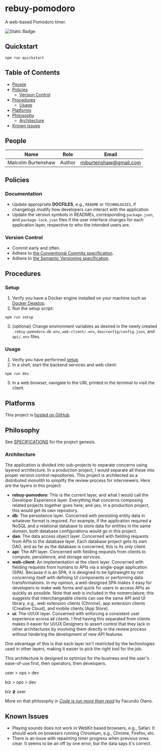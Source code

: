 # rebuy-pomodoro

A web-based Pomodoro timer.

![Static Badge](https://img.shields.io/badge/version-3.1.0-aa3288?labelColor=3754d5)

## Quickstart

```shell
npm run quickstart
```

## Table of Contents

- [People](#principals)
- [Policies](#policies)
  - [Version Control](#version-control)
- [Procedures](#procedures)
  - [Usage](#usage)
- [Platforms](#platforms)
- [Philosophy](#philosophy)
  - [Architecture](#architecture)
- [Known Issues](#known-issues)

## People

| Name               | Role   | Email                  |
| ------------------ | ------ | ---------------------- |
| Malcolm Burtenshaw | Author | mjburtenshaw@gmail.com |

## Policies

### Documentation

- Update appropriate **DOCFILES**, e.g., `README` or `TECHNOLOGIES`, if changelogs modify how developers can interact with the application
- Update the version symbols in READMEs, corresponding `package.json`, and `package-lock.json` files if the user interface changes for each application layer, respective to who the intended users are.

### Version Control

- Commit early and often.
- Adhere to [the Conventional Commits specification](https://www.conventionalcommits.org/en/v1.0.0/).
- Adhere to [the Semantic Versioning specification](https://semver.org).

## Procedures

### Setup

1. Verify you have a Docker engine installed on your machine such as [Docker Desktop](https://www.docker.com/products/docker-desktop/).
2. Run the setup script:

```shell
npm run setup
```

3. (optional) Change environment variables as desired in the newly created `.rebuy-pomodoro.db.env`, `web-client/.env`, `dao/config/config.json`, and `api/.env` files.

### Usage

1. Verify you have performed [setup](#setup).
2. In a shell, start the backend services and web client:

```shell
npm run dev
```

3. In a web browser, navigate to the URL printed in the terminal to visit the client.

## Platforms

This project is [hosted on GitHub](https://github.com/mjburtenshaw/rebuy-pomodoro).

## Philosophy

See [SPECIFICATIONS](SPECIFICATIONS.md) for the project genesis.

### Architecture

The application is divided into sub-projects to separate concerns using layered architecture. In a production project, I would separate all these into proper version control repositories. This project is architected as a distributed monolith to simplify the review process for interviewers. Here are the layers in this project:

- **rebuy-pomodoro**: This is the current layer, and what I would call the Developer Experience layer. Everything that concerns composing related projects together goes here; and yes, in a production project, this would get its own repository.
- **db**: The persistence layer. Concerned with persisting entity data in whatever format is required. For example, if the application required a NoSQL and a relational database to store data for entities in the same domain, both database configurations would go in this project.
- **dao**: The data access object layer. Concerned with fielding requests from APIs to the database layer. Each database project gets its own DAO, and as far as the database is concerned, this is its only client.
- **api**: The API layer. Concerned with fielding requests from clients to compute, persistence, and storage services.
- **web-client**: An implementation at the client layer. Concerned with fielding requests from humans to APIs via a single-page application (SPA). Because it is an SPA, it is designed to be lightweight by not concerning itself with defining UI components or performing data transformations. In my opinion, a well-designed SPA makes it easy for developers to make web forms and quick for users to access APIs as quickly as possible. Note that _web_ is included in the nomenclature; this suggests that interchangeable clients can use the same API and UI library, e.g., web extension clients (Chrome), app extension clients (Creative Cloud), and mobile clients (App Store).
- **ui**: The UI/UX layer. Concerned with enforcing a consistent user experience across all clients. I find having this separated from clients makes it easier for UI/UX Designers to assert control that they lack in other architectures by involving them directly in the review process without hindering the development of new API features.

One advantage of this is that each layer isn't restricted by the technologies used in other layers, making it easier to pick the right tool for the job.

This architecture is designed to optimize for the business and the user's ease-of-use first, then operators, then developers.

user > ops > dev

biz > ops > dev

biz ≹ user

More on that philosophy in [_Code is run more than read_](https://olano.dev/2023-11-30-code-is-run-more-than-read/) by Facundo Olano.

## Known Issues

- Playing sounds does not work in WebKit based browsers, e.g., Safari. It should work on browsers running Chromium, e.g., Chrome, Firefox, etc.
- There is an issue with repainting timer progress when previous ones clear. It seems to be an off by one error, but the data says it's correct.
